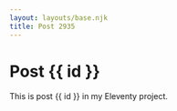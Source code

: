 ```yaml
---
layout: layouts/base.njk
title: Post 2935
---
```


# Post {{ id }}

This is post {{ id }} in my Eleventy project.
